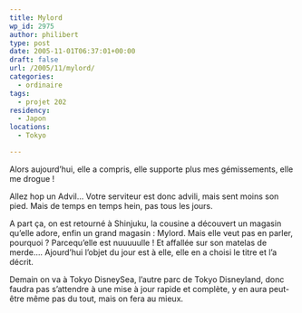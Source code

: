 ```yaml
---
title: Mylord
wp_id: 2975
author: philibert
type: post
date: 2005-11-01T06:37:01+00:00
draft: false
url: /2005/11/mylord/
categories:
  - ordinaire
tags:
  - projet 202
residency:
  - Japon
locations:
  - Tokyo

---
```

Alors aujourd&rsquo;hui, elle a compris, elle supporte plus mes gémissements, elle me drogue ! 

Allez hop un Advil&#8230; Votre serviteur est donc advili, mais sent moins son pied. Mais de temps en temps hein, pas tous les jours. 

A part ça, on est retourné à Shinjuku, la cousine a découvert un magasin qu&rsquo;elle adore, enfin un grand magasin : Mylord. Mais elle veut pas en parler, pourquoi ? Parcequ&rsquo;elle est nuuuuulle ! Et affallée sur son matelas de merde&#8230;. Ajourd&rsquo;hui l&rsquo;objet du jour est à elle, elle en a choisi le titre et l&rsquo;a décrit.

Demain on va à Tokyo DisneySea, l&rsquo;autre parc de Tokyo Disneyland, donc faudra pas s&rsquo;attendre à une mise à jour rapide et complète, y en aura peut-être même pas du tout, mais on fera au mieux.